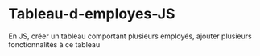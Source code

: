 # Tableau-d-employes-JS

En JS, créer un tableau comportant plusieurs employés, ajouter plusieurs fonctionnalités à ce tableau
